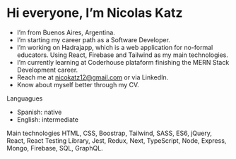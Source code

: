 # Hi everyone, I’m Nicolas Katz
- I’m from Buenos Aires, Argentina.
- I’m starting my career path as a Software Developer.
- I’m working on Hadrajapp, which is a web application for no-formal educators. Using React, Firebase and Tailwind as my main technologies.
- I’m currently learning at Coderhouse plataform finishing the MERN Stack Development career.
- Reach me at nicokatz12@gmail.com or via LinkedIn.
- Know about myself better through my CV.

Languagues
- Spanish: native
- English: intermediate

Main technologies
HTML, CSS, Boostrap, Tailwind, SASS, ES6, jQuery, React, React Testing Library, Jest, Redux, Next, TypeScript, Node, Express, Mongo, Firebase, SQL, GraphQL. 
